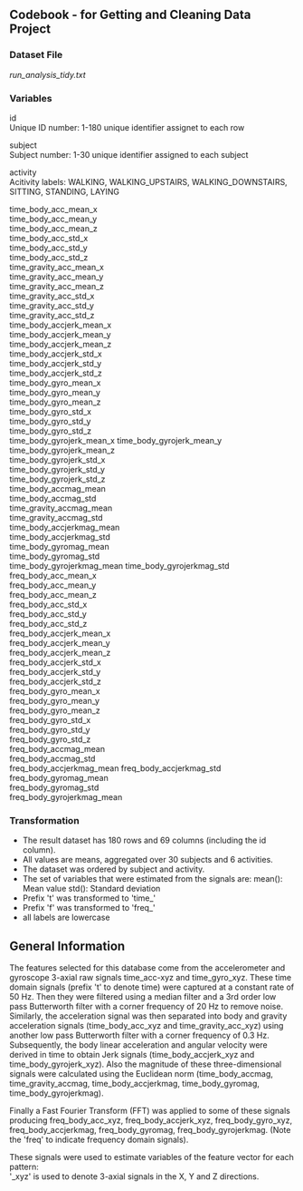 ## Codebook - for Getting and Cleaning Data Project

### Dataset File
*run_analysis_tidy.txt*

### Variables
id  
Unique ID number: 1-180 unique identifier assignet to each row        

subject  
Subject number:  1-30 unique identifier assigned to each subject

activity  
Acitivity labels: WALKING, WALKING_UPSTAIRS, WALKING_DOWNSTAIRS,
                  SITTING, STANDING, LAYING

time_body_acc_mean_x       
time_body_acc_mean_y              
time_body_acc_mean_z              
time_body_acc_std_x        
time_body_acc_std_y       
time_body_acc_std_z       
time_gravity_acc_mean_x    
time_gravity_acc_mean_y    
time_gravity_acc_mean_z   
time_gravity_acc_std_x     
time_gravity_acc_std_y     
time_gravity_acc_std_z     
time_body_accjerk_mean_x  
time_body_accjerk_mean_y   
time_body_accjerk_mean_z   
time_body_accjerk_std_x    
time_body_accjerk_std_y   
time_body_accjerk_std_z    
time_body_gyro_mean_x      
time_body_gyro_mean_y      
time_body_gyro_mean_z     
time_body_gyro_std_x       
time_body_gyro_std_y       
time_body_gyro_std_z       
time_body_gyrojerk_mean_x
time_body_gyrojerk_mean_y  
time_body_gyrojerk_mean_z  
time_body_gyrojerk_std_x   
time_body_gyrojerk_std_y  
time_body_gyrojerk_std_z   
time_body_accmag_mean      
time_body_accmag_std       
time_gravity_accmag_mean  
time_gravity_accmag_std    
time_body_accjerkmag_mean  
time_body_accjerkmag_std   
time_body_gyromag_mean    
time_body_gyromag_std      
time_body_gyrojerkmag_mean 
time_body_gyrojerkmag_std  
freq_body_acc_mean_x      
freq_body_acc_mean_y       
freq_body_acc_mean_z       
freq_body_acc_std_x        
freq_body_acc_std_y       
freq_body_acc_std_z        
freq_body_accjerk_mean_x  
freq_body_accjerk_mean_y  
freq_body_accjerk_mean_z  
freq_body_accjerk_std_x   
freq_body_accjerk_std_y    
freq_body_accjerk_std_z    
freq_body_gyro_mean_x     
freq_body_gyro_mean_y     
freq_body_gyro_mean_z      
freq_body_gyro_std_x       
freq_body_gyro_std_y      
freq_body_gyro_std_z     
freq_body_accmag_mean    
freq_body_accmag_std     
freq_body_accjerkmag_mean 
freq_body_accjerkmag_std  
freq_body_gyromag_mean    
freq_body_gyromag_std     
freq_body_gyrojerkmag_mean


### Transformation
- The result dataset has 180 rows and 69 columns (including the id column).
- All values are means, aggregated over 30 subjects and 6 activities.
- The dataset was ordered by subject and activity. 
- The set of variables that were estimated from the signals are: 
        mean(): Mean value
        std(): Standard deviation
- Prefix 't' was transformed to 'time_'
- Prefix 'f' was transformed to 'freq_'
- all labels are lowercase

## General Information
The features selected for this database come from the accelerometer and gyroscope 3-axial raw signals time_acc-xyz and time_gyro_xyz. These time domain signals (prefix 't' to denote time) were captured at a constant rate of 50 Hz. Then they were filtered using a median filter and a 3rd order low pass Butterworth filter with a corner frequency of 20 Hz to remove noise. Similarly, the acceleration signal was then separated into body and gravity acceleration signals (time_body_acc_xyz and time_gravity_acc_xyz) using another low pass Butterworth filter with a corner frequency of 0.3 Hz. 
Subsequently, the body linear acceleration and angular velocity were derived in time to obtain Jerk signals (time_body_accjerk_xyz and time_body_gyrojerk_xyz). Also the magnitude of these three-dimensional signals were calculated using the Euclidean norm (time_body_accmag, time_gravity_accmag, time_body_accjerkmag, time_body_gyromag, time_body_gyrojerkmag). 

Finally a Fast Fourier Transform (FFT) was applied to some of these signals producing freq_body_acc_xyz, freq_body_accjerk_xyz, freq_body_gyro_xyz, freq_body_accjerkmag, freq_body_gyromag, freq_body_gyrojerkmag. (Note the 'freq' to indicate frequency domain signals). 

These signals were used to estimate variables of the feature vector for each pattern:  
'_xyz' is used to denote 3-axial signals in the X, Y and Z directions.
